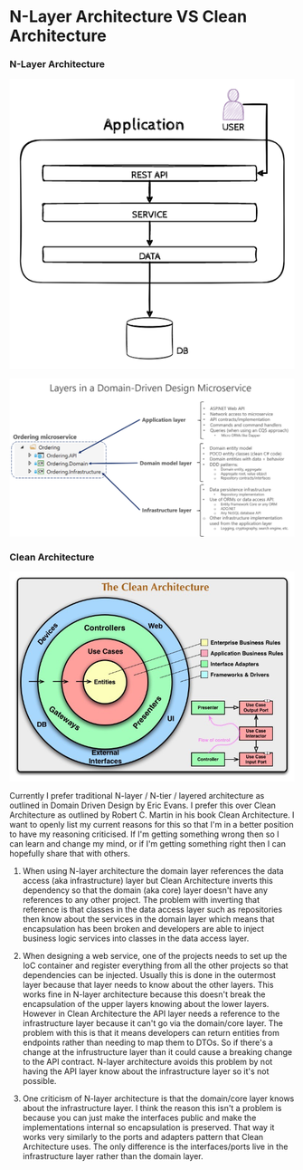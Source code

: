 # N-Layer Architecture VS Clean Architecture

### N-Layer Architecture

![](/images/n-layer-architecture.png)

![](/images/domain-driven-design-microservice.png)

### Clean Architecture

![](/images/clean-architecture.jpg)

Currently I prefer traditional N-layer / N-tier / layered architecture as outlined in Domain Driven Design by Eric Evans. I prefer this over Clean Architecture as outlined by Robert C. Martin in his book Clean Architecture. I want to openly list my current reasons for this so that I'm in a better position to have my reasoning criticised. If I'm getting something wrong then so I can learn and change my mind, or if I'm getting something right then I can hopefully share that with others.

1. When using N-layer architecture the domain layer references the data access (aka infrastructure) layer but Clean Architecture inverts this dependency so that the domain (aka core) layer doesn't have any references to any other project. The problem with inverting that reference is that classes in the data access layer such as repositories then know about the services in the domain layer which means that encapsulation has been broken and developers are able to inject business logic services into classes in the data access layer.

1. When designing a web service, one of the projects needs to set up the IoC container and register everything from all the other projects so that dependencies can be injected. Usually this is done in the outermost layer because that layer needs to know about the other layers. This works fine in N-layer architecture because this doesn't break the encapsulation of the upper layers knowing about the lower layers. However in Clean Architecture the API layer needs a reference to the infrastructure layer because it can't go via the domain/core layer. The problem with this is that it means developers can return entities from endpoints rather than needing to map them to DTOs. So if there's a change at the infrustructure layer than it could cause a breaking change to the API contract. N-layer architecture avoids this problem by not having the API layer know about the infrastructure layer so it's not possible.

1. One criticism of N-layer architecture is that the domain/core layer knows about the infrastructure layer. I think the reason this isn't a problem is because you can just make the interfaces public and make the implementations internal so encapsulation is preserved. That way it works very similarly to the ports and adapters pattern that Clean Architecture uses. The only difference is the interfaces/ports live in the infrastructure layer rather than the domain layer.
